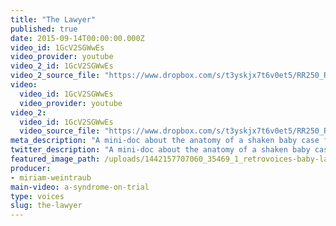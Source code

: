 ```yaml
---
title: "The Lawyer"
published: true
date: 2015-09-14T00:00:00.000Z
video_id: 1GcV2SGWwEs
video_provider: youtube
video_2_id: 1GcV2SGWwEs
video_2_source_file: "https://www.dropbox.com/s/t3yskjx7t6v0et5/RR250_RR_VOICE_ADELE_BERNHARD_09_11_2015-H264_1080p.mov?dl=0"
video:
  video_id: 1GcV2SGWwEs
  video_provider: youtube
video_2:
  video_id: 1GcV2SGWwEs
  video_source_file: "https://www.dropbox.com/s/t3yskjx7t6v0et5/RR250_RR_VOICE_ADELE_BERNHARD_09_11_2015-H264_1080p.mov?dl=0"
meta_description: "A mini-doc about the anatomy of a shaken baby case from the perspective of defense attorney Adele Bernhard. "
twitter_description: "A mini-doc about the anatomy of a shaken baby case from the perspective of defense attorney Adele Bernhard. "
featured_image_path: /uploads/1442157707060_35469_1_retrovoices-baby-lawyer.jpg
producer:
- miriam-weintraub
main-video: a-syndrome-on-trial
type: voices
slug: the-lawyer
---
```

